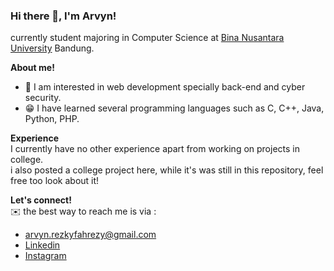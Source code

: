 ### Hi there 👋, I'm Arvyn!

currently student majoring in Computer Science at [Bina Nusantara University](https://binus.ac.id/) Bandung.

**About me!**
- 👀 I am interested in web development specially back-end and cyber security.
- 😁 I have learned several programming languages such as C, C++, Java, Python, PHP.

**Experience** <br/>
I currently have no other experience apart from working on projects in college. <br/>
i also  posted a college project here, while it's was still in this repository, feel free too look about it!

**Let's connect!** <br/>
✉️ the best way to reach me is via :
  - arvyn.rezkyfahrezy@gmail.com
  - [Linkedin](https://www.linkedin.com/in/arvyn-rezky-fahrezy/)
  - [Instagram](https://www.instagram.com/arvyzf/)



<!--
**Arvynrf/Arvynrf** is a ✨ _special_ ✨ repository because its `README.md` (this file) appears on your GitHub profile.

Here are some ideas to get you started:

- 🔭 I’m currently working on ...
- 🌱 I’m currently learning ...
- 👯 I’m looking to collaborate on ...
- 🤔 I’m looking for help with ...
- 💬 Ask me about ...
- 📫 How to reach me: ...
- 😄 Pronouns: ...
- ⚡ Fun fact: ...
-->
